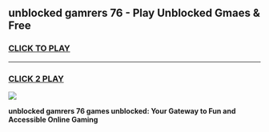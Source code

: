 
## unblocked gamrers 76 - Play Unblocked Gmaes & Free
<h3>
<a href="https://news.freeplayer.one?title=unblocked_gamrers_76&ref=16F">CLICK TO PLAY</a></h3>
<hr>

<h3>
<a href="https://news.freeplayer.one?title=unblocked_gamrers_76&ref=16F">CLICK 2 PLAY</a>
  
</h3>

<a href="https://news.freeplayer.one?title=unblocked_gamrers_76&ref=16F/"><img src="https://clearcache.store/games.png"></a>


**unblocked gamrers 76 games unblocked: Your Gateway to Fun and Accessible Online Gaming**
